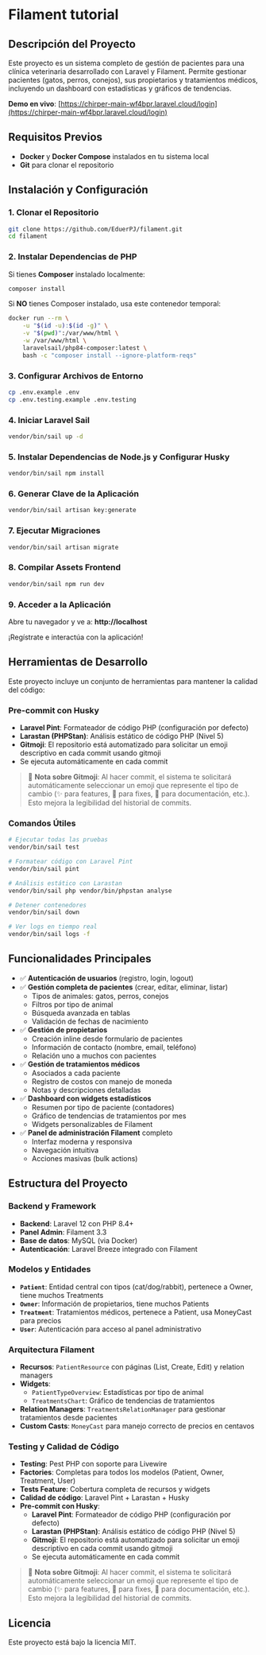 # Filament tutorial

## Descripción del Proyecto

Este proyecto es un sistema completo de gestión de pacientes para una clínica veterinaria desarrollado con Laravel y Filament. Permite gestionar pacientes (gatos, perros, conejos), sus propietarios y tratamientos médicos, incluyendo un dashboard con estadísticas y gráficos de tendencias.

**Demo en vivo**: [https://chirper-main-wf4bpr.laravel.cloud/login](https://chirper-main-wf4bpr.laravel.cloud/login)


## Requisitos Previos

- **Docker** y **Docker Compose** instalados en tu sistema local
- **Git** para clonar el repositorio

## Instalación y Configuración

### 1. Clonar el Repositorio

```bash
git clone https://github.com/EduerPJ/filament.git
cd filament
```

### 2. Instalar Dependencias de PHP

Si tienes **Composer** instalado localmente:
```bash
composer install
```

Si **NO** tienes Composer instalado, usa este contenedor temporal:
```bash
docker run --rm \
    -u "$(id -u):$(id -g)" \
    -v "$(pwd)":/var/www/html \
    -w /var/www/html \
    laravelsail/php84-composer:latest \
    bash -c "composer install --ignore-platform-reqs"
```

### 3. Configurar Archivos de Entorno

```bash
cp .env.example .env
cp .env.testing.example .env.testing
```

### 4. Iniciar Laravel Sail

```bash
vendor/bin/sail up -d
```

### 5. Instalar Dependencias de Node.js y Configurar Husky

```bash
vendor/bin/sail npm install
```

### 6. Generar Clave de la Aplicación

```bash
vendor/bin/sail artisan key:generate
```

### 7. Ejecutar Migraciones

```bash
vendor/bin/sail artisan migrate
```

### 8. Compilar Assets Frontend

```bash
vendor/bin/sail npm run dev
```

### 9. Acceder a la Aplicación

Abre tu navegador y ve a: **http://localhost**

¡Regístrate e interactúa con la aplicación!

## Herramientas de Desarrollo

Este proyecto incluye un conjunto de herramientas para mantener la calidad del código:

### Pre-commit con Husky
- **Laravel Pint**: Formateador de código PHP (configuración por defecto)
- **Larastan (PHPStan)**: Análisis estático de código PHP (Nivel 5)
- **Gitmoji**: El repositorio está automatizado para solicitar un emoji descriptivo en cada commit usando gitmoji
- Se ejecuta automáticamente en cada commit

> 📝 **Nota sobre Gitmoji**: Al hacer commit, el sistema te solicitará automáticamente seleccionar un emoji que represente el tipo de cambio (✨ para features, 🐛 para fixes, 📝 para documentación, etc.). Esto mejora la legibilidad del historial de commits.

### Comandos Útiles

```bash
# Ejecutar todas las pruebas
vendor/bin/sail test

# Formatear código con Laravel Pint
vendor/bin/sail pint

# Análisis estático con Larastan
vendor/bin/sail php vendor/bin/phpstan analyse

# Detener contenedores
vendor/bin/sail down

# Ver logs en tiempo real
vendor/bin/sail logs -f

```

## Funcionalidades Principales

- ✅ **Autenticación de usuarios** (registro, login, logout)
- ✅ **Gestión completa de pacientes** (crear, editar, eliminar, listar)
  - Tipos de animales: gatos, perros, conejos
  - Filtros por tipo de animal
  - Búsqueda avanzada en tablas
  - Validación de fechas de nacimiento
- ✅ **Gestión de propietarios**
  - Creación inline desde formulario de pacientes
  - Información de contacto (nombre, email, teléfono)
  - Relación uno a muchos con pacientes
- ✅ **Gestión de tratamientos médicos**
  - Asociados a cada paciente
  - Registro de costos con manejo de moneda
  - Notas y descripciones detalladas
- ✅ **Dashboard con widgets estadísticos**
  - Resumen por tipo de paciente (contadores)
  - Gráfico de tendencias de tratamientos por mes
  - Widgets personalizables de Filament
- ✅ **Panel de administración Filament** completo
  - Interfaz moderna y responsiva
  - Navegación intuitiva
  - Acciones masivas (bulk actions)

## Estructura del Proyecto

### **Backend y Framework**
- **Backend**: Laravel 12 con PHP 8.4+
- **Panel Admin**: Filament 3.3
- **Base de datos**: MySQL (via Docker)
- **Autenticación**: Laravel Breeze integrado con Filament

### **Modelos y Entidades**
- **`Patient`**: Entidad central con tipos (cat/dog/rabbit), pertenece a Owner, tiene muchos Treatments
- **`Owner`**: Información de propietarios, tiene muchos Patients
- **`Treatment`**: Tratamientos médicos, pertenece a Patient, usa MoneyCast para precios
- **`User`**: Autenticación para acceso al panel administrativo

### **Arquitectura Filament**
- **Recursos**: `PatientResource` con páginas (List, Create, Edit) y relation managers
- **Widgets**:
  - `PatientTypeOverview`: Estadísticas por tipo de animal
  - `TreatmentsChart`: Gráfico de tendencias de tratamientos
- **Relation Managers**: `TreatmentsRelationManager` para gestionar tratamientos desde pacientes
- **Custom Casts**: `MoneyCast` para manejo correcto de precios en centavos

### **Testing y Calidad de Código**
- **Testing**: Pest PHP con soporte para Livewire
- **Factories**: Completas para todos los modelos (Patient, Owner, Treatment, User)
- **Tests Feature**: Cobertura completa de recursos y widgets
- **Calidad de código**: Laravel Pint + Larastan + Husky
- **Pre-commit con Husky**:
  - **Laravel Pint**: Formateador de código PHP (configuración por defecto)
  - **Larastan (PHPStan)**: Análisis estático de código PHP (Nivel 5)
  - **Gitmoji**: El repositorio está automatizado para solicitar un emoji descriptivo en cada commit usando gitmoji
  - Se ejecuta automáticamente en cada commit

> 📝 **Nota sobre Gitmoji**: Al hacer commit, el sistema te solicitará automáticamente seleccionar un emoji que represente el tipo de cambio (✨ para features, 🐛 para fixes, 📝 para documentación, etc.). Esto mejora la legibilidad del historial de commits.

## Licencia

Este proyecto está bajo la licencia MIT.

